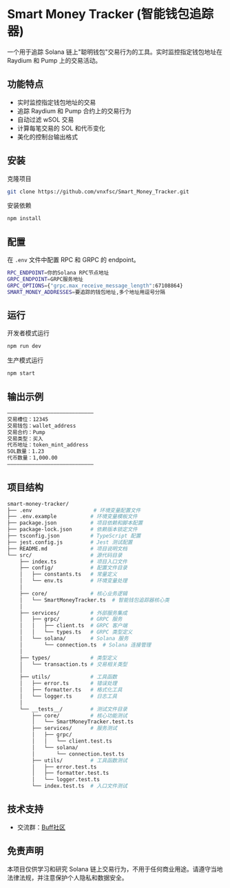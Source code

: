 # Smart Money Tracker (智能钱包追踪器)

一个用于追踪 Solana 链上"聪明钱包"交易行为的工具。实时监控指定钱包地址在 Raydium 和 Pump 上的交易活动。

## 功能特点

- 实时监控指定钱包地址的交易
- 追踪 Raydium 和 Pump 合约上的交易行为
- 自动过滤 wSOL 交易
- 计算每笔交易的 SOL 和代币变化
- 美化的控制台输出格式

## 安装
克隆项目
```bash
git clone https://github.com/vnxfsc/Smart_Money_Tracker.git
```
安装依赖
```bash
npm install
```

## 配置

在 `.env` 文件中配置 RPC 和 GRPC 的 endpoint。
```bash
RPC_ENDPOINT=你的Solana RPC节点地址
GRPC_ENDPOINT=GRPC服务地址
GRPC_OPTIONS={"grpc.max_receive_message_length":67108864}
SMART_MONEY_ADDRESSES=要追踪的钱包地址,多个地址用逗号分隔
```

## 运行
开发者模式运行
```bash
npm run dev
```
生产模式运行
```bash
npm start
```
## 输出示例
```bash
————————————————————————————
交易槽位：12345
交易钱包：wallet_address
交易合约：Pump
交易类型：买入
代币地址：token_mint_address
SOL数量：1.23
代币数量：1,000.00
————————————————————————————
```
## 项目结构
```bash
smart-money-tracker/
├── .env                    # 环境变量配置文件
├── .env.example           # 环境变量模板文件
├── package.json           # 项目依赖和脚本配置
├── package-lock.json      # 依赖版本锁定文件
├── tsconfig.json          # TypeScript 配置
├── jest.config.js         # Jest 测试配置
├── README.md              # 项目说明文档
└── src/                   # 源代码目录
    ├── index.ts           # 项目入口文件
    ├── config/            # 配置文件目录
    │   ├── constants.ts   # 常量定义
    │   └── env.ts         # 环境变量处理
    │
    ├── core/              # 核心业务逻辑
    │   └── SmartMoneyTracker.ts  # 智能钱包追踪器核心类
    │
    ├── services/          # 外部服务集成
    │   ├── grpc/          # GRPC 服务
    │   │   ├── client.ts  # GRPC 客户端
    │   │   └── types.ts   # GRPC 类型定义
    │   └── solana/        # Solana 服务
    │       └── connection.ts  # Solana 连接管理
    │
    ├── types/             # 类型定义
    │   └── transaction.ts # 交易相关类型
    │
    ├── utils/             # 工具函数
    │   ├── error.ts       # 错误处理
    │   ├── formatter.ts   # 格式化工具
    │   └── logger.ts      # 日志工具
    │
    └── __tests__/         # 测试文件目录
        ├── core/          # 核心功能测试
        │   └── SmartMoneyTracker.test.ts
        ├── services/      # 服务测试
        │   ├── grpc/
        │   │   └── client.test.ts
        │   └── solana/
        │       └── connection.test.ts
        ├── utils/         # 工具函数测试
        │   ├── error.test.ts
        │   ├── formatter.test.ts
        │   └── logger.test.ts
        └── index.test.ts  # 入口文件测试
```
## 技术支持
- 交流群：[Buff社区](https://t.me/chainbuff)

## 免责声明
本项目仅供学习和研究 Solana 链上交易行为，不用于任何商业用途。请遵守当地法律法规，并注意保护个人隐私和数据安全。

